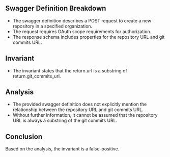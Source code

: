 ## Swagger Definition Breakdown
- The swagger definition describes a POST request to create a new repository in a specified organization.
- The request requires OAuth scope requirements for authorization.
- The response schema includes properties for the repository URL and git commits URL.

## Invariant
- The invariant states that the return.url is a substring of return.git_commits_url.

## Analysis
- The provided swagger definition does not explicitly mention the relationship between the repository URL and git commits URL.
- Without further information, it cannot be assumed that the repository URL is always a substring of the git commits URL.

## Conclusion
Based on the analysis, the invariant is a false-positive.
